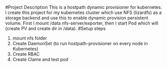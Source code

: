 #Project Description
This is a hostpath dynamic provisioner for kubernetes. I create this project for my kubernetes cluster which use NFS (lizardfs) as a storage backend and use this to enable dynamic provision persistent volume. First I mount /data nfs-server/exporter, then I start Pod which will (create PV and create dir in /data). 
#Setup steps
1) mount nfs folder
2) Create DaemonSet (to run hostpath-provisioner on every node in Kubernetes)
3) Create RBAC
4) Create Clame and test pod